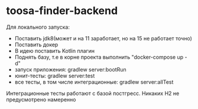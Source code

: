 # toosa-finder-backend

Для локального запуска:

- Поставить jdk8(может и на 11 заработает, но на 15 не работает точно)
- Поставить докер
- В идею поставить Kotlin плагин
- Поднять базу, т.е в корне проекта выполнить "docker-compose up -d"
- запуск приложения: gradlew server:bootRun
- юнит-тесты: gradlew server:test
- все тесты, в том числе интеграционные: gradlew server:allTest

Интеграционные тесты работают с базой постгресс. Никаких H2 не предусмотрено намеренно